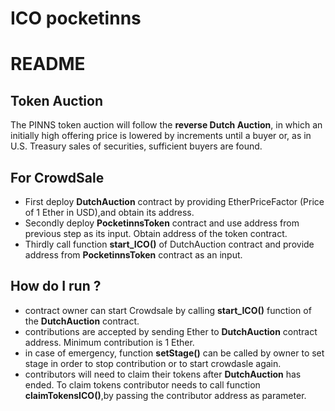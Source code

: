 ﻿# ICO pocketinns #


# README #
## Token Auction
The PINNS token auction will follow the **reverse Dutch Auction**, in which an initially high offering price is lowered by increments until a buyer or, as in U.S. Treasury sales of securities, sufficient buyers are found.
## For CrowdSale
* First deploy **DutchAuction** contract by providing EtherPriceFactor (Price of 1 Ether in USD),and obtain its address.
* Secondly deploy **PocketinnsToken** contract and use address from previous step as its input. Obtain address of the token contract.
* Thirdly call function **start_ICO()** of DutchAuction contract and provide address from **PocketinnsToken** contract as an input.
## How do I run ? 
* contract owner can start Crowdsale by calling **start_ICO()** function of the **DutchAuction** contract.
* contributions are accepted by sending Ether to **DutchAuction** contract address. Minimum contribution is 1 Ether.
* in case of emergency, function **setStage()** can be called by owner to set stage in order to stop contribution or to start crowdasle again.
* contributors will need to claim their tokens after **DutchAuction** has ended. To claim tokens contributor needs to call function **claimTokensICO()**,by passing the contributor address as parameter.